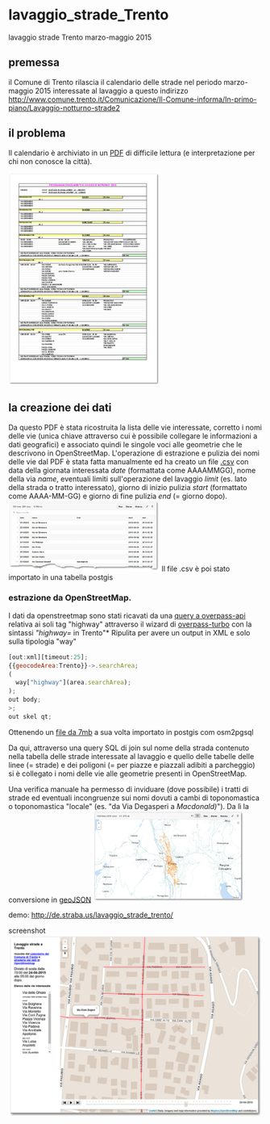# lavaggio_strade_Trento
lavaggio strade Trento marzo-maggio 2015
## premessa
il Comune di Trento rilascia il calendario delle strade nel periodo marzo-maggio 2015 interessate al lavaggio a questo indirizzo
http://www.comune.trento.it/Comunicazione/Il-Comune-informa/In-primo-piano/Lavaggio-notturno-strade2

## il problema
Il calendario è archiviato in un [PDF](https://github.com/napo/lavaggio_strade_trento/raw/master/raw_data/SPAZZAMENTO%20E%20LAVAGGIO%20NOTTURNO%202015.pdf) di difficile lettura (e interpretazione per chi non conosce la città).

<img src="https://raw.githubusercontent.com/napo/lavaggio_strade_trento/master/raw_data/screenshots/first_page_calendario_comune_trento_lavaggio_strade.png" width="300px"/>

## la creazione dei dati
Da questo PDF è stata ricostruita la lista delle vie interessate, corretto i nomi delle vie (unica chiave attraverso cui è possibile collegare le informazioni a dati geografici) e associato quindi le singole voci alle geometrie che le descrivono in OpenStreetMap.
L'operazione di estrazione e pulizia dei nomi delle vie dal PDF è stata fatta manualmente ed ha creato un file [.csv](https://raw.githubusercontent.com/napo/lavaggio_strade_trento/master/raw_data/roads/lavaggio_strade.csv) con data della giornata interessata *date* (formattata come AAAAMMGG), nome della via *name*, eventuali limiti sull'operazione del lavaggio *limit* (es. lato della strada o tratto interessato), giorno di inizio pulizia *start* (formattato come AAAA-MM-GG) e giorno di fine pulizia *end* (= giorno dopo).
<img src="https://raw.githubusercontent.com/napo/lavaggio_strade_trento/master/raw_data/screenshots/elenco_strade_csv.png" width="300px"/>
Il file .csv è poi stato importato in una tabella postgis

### estrazione da OpenStreetMap.
I dati da openstreetmap sono stati ricavati da una [query a overpass-api](http://overpass-api.de/api/interpreter?data=%5Bout%3Axml%5D%5Btimeout%3A25%5D%3B%0Aarea%283600046663%29-%3E.searchArea%3B%0A%28%0A%20%20way%5B%22highway%22%5D%28area.searchArea%29%3B%0A%20%20relation%5B%22highway%22%5D%28area.searchArea%29%3B%0A%29%3B%0Aout%20body%3B%0A%3E%3B%0Aout%20skel%20qt%3B) relativa ai soli tag "highway" attraverso il wizard di [overpass-turbo](http://overpass-turbo.eu) con la sintassi *"highway=* in Trento"*
Ripulita per avere un output in XML e solo sulla tipologia "way"
```javascript
[out:xml][timeout:25];
{{geocodeArea:Trento}}->.searchArea;
(
  way["highway"](area.searchArea);
);
out body;
>;
out skel qt;
```
Ottenendo un [file da 7mb](https://github.com/napo/lavaggio_strade_trento/raw/master/raw_data/osm/highways_trento.osm.bz2) a sua volta importato in postgis com osm2pgsql

Da qui, attraverso una query SQL di join sul nome della strada contenuto nella tabella delle strade interessate al lavaggio e quello delle tabelle delle linee (= strade) e dei poligoni (= per piazze e piazzali adibiti a parcheggio) si è collegato i nomi delle vie alle geometrie presenti in OpenStreetMap.

Una verifica manuale ha permesso di inviduare (dove possibile) i tratti di strade ed eventuali incongruenze sui nomi dovuti a cambi di toponomastica o toponomastica "locale" (es. "da Via Degasperi a *Macdonald)*").
Da lì la conversione in [geoJSON](https://github.com/napo/lavaggio_strade_trento/blob/master/raw_data/lavaggio_strade.geojson) 
<img src="https://raw.githubusercontent.com/napo/lavaggio_strade_trento/master/raw_data/screenshots/geojson.png" width="300px"/>


demo: http://de.straba.us/lavaggio_strade_trento/


screenshot ![Alt 'le strade da pulire il 24 aprile 2014'](https://raw.githubusercontent.com/napo/lavaggio_strade_trento/master/img/lavaggio_strade_trento.png)

